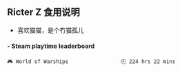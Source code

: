 ## Ricter Z 食用说明
- 喜欢猫猫，是个冇猫孤儿

<!-- steam-box start -->
#### - Steam playtime leaderboard
```text
🎮 World of Warships                 🕘 224 hrs 22 mins
```
<!-- Powered by https://github.com/YouEclipse/steam-box . -->
<!-- steam-box end -->
